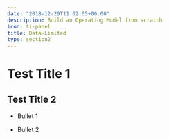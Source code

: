 ```yaml
---
date: "2018-12-29T11:02:05+06:00"
description: Build an Operating Model from scratch
icon: ti-panel
title: Data-Limited
type: section2
---
```


# Test Title 1


## Test Title 2

* Bullet 1

* Bullet 2

